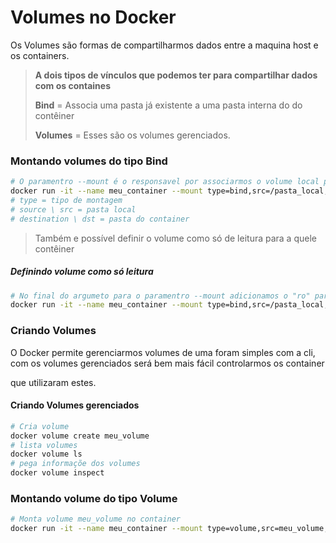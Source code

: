 # Volumes no Docker

Os Volumes são formas de compartilharmos dados entre a maquina host e os containers.

> **A dois tipos de vínculos que podemos ter para compartilhar dados com os containes**
>
> **Bind** = Associa uma pasta já existente a uma pasta interna do do contêiner
>
> **Volumes** = Esses são os volumes gerenciados.

### Montando volumes do tipo Bind

```bash
# O paramentro --mount é o responsavel por associarmos o volume local para o container
docker run -it --name meu_container --mount type=bind,src=/pasta_local,dst=/pasta_destino ubuntu:latest
# type = tipo de montagem
# source \ src = pasta local
# destination \ dst = pasta do container
```

> Também e possível definir o volume como só de leitura para a quele contêiner

##### Definindo volume como só leitura

```bash
# No final do argumeto para o paramentro --mount adicionamos o "ro" para definir como "Read Only"
docker run -it --name meu_container --mount type=bind,src=/pasta_local,dst=/pasta_destino,ro ubuntu:latest
```

### Criando Volumes

O Docker permite gerenciarmos volumes de uma foram simples com a cli, com os volumes gerenciados será bem mais fácil controlarmos os container

que utilizaram estes.

#### Criando Volumes gerenciados

```bash
# Cria volume
docker volume create meu_volume
# lista volumes
docker volume ls
# pega informaçõe dos volumes
docker volume inspect
```

### Montando volume do tipo Volume

```bash
# Monta volume meu_volume no container
docker run -it --name meu_container --mount type=volume,src=meu_volume,dst=/pasta_destino ubuntu:latest
```

